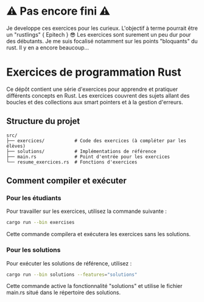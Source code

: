 # ⚠️ Pas encore fini ⚠️

Je developpe ces exercices pour les curieux. L'objectif à terme pourrait être un "rustlings" { Epitech } 😎
Les exercices sont surement un peu dur pour des débutants. Je me suis focalisé notamment sur les points
"bloquants" du rust. Il y en a encore beaucoup...

# Exercices de programmation Rust

Ce dépôt contient une série d'exercices pour apprendre et pratiquer différents concepts en Rust. Les exercices couvrent des sujets allant des boucles et des collections aux smart pointers et à la gestion d'erreurs.

## Structure du projet

```
src/
├── exercices/           # Code des exercices (à compléter par les élèves)
├── solutions/           # Implémentations de référence
├── main.rs              # Point d'entrée pour les exercices
└── resume_exercices.rs  # Fonctions d'exercices
```

## Comment compiler et exécuter

### Pour les étudiants

Pour travailler sur les exercices, utilisez la commande suivante :

```bash
cargo run --bin exercises
```

Cette commande compilera et exécutera les exercices sans les solutions.

### Pour les solutions

Pour exécuter les solutions de référence, utilisez :

```bash
cargo run --bin solutions --features="solutions"
```

Cette commande active la fonctionnalité "solutions" et utilise le fichier main.rs situé dans le répertoire des solutions.
